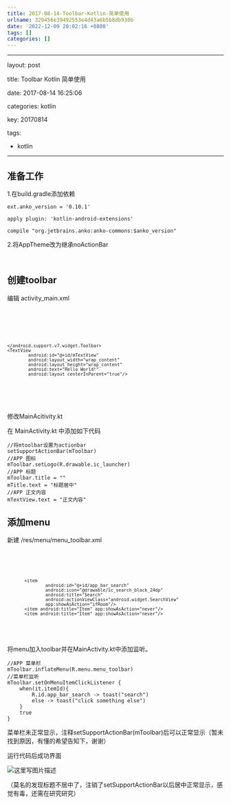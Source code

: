 ```yaml
---
title: 2017-08-14-Toolbar-Kotlin-简单使用
urlname: 320456e39492553e4d43a6b5b8db930b
date: '2022-12-09 20:02:16 +0800'
tags: []
categories: []
---
```


<hr />
<p>layout: post

title: Toolbar Kotlin 简单使用

date: 2017-08-14 16:25:06

categories: kotlin

key: 20170814

tags:</p>

<ul>
<li>kotlin</li>
</ul>
<hr />
<h2>准备工作</h2>
<p>1.在build.gradle添加依赖</p>
<pre><code>ext.anko_version = '0.10.1'
</code></pre>
<pre><code>apply plugin: 'kotlin-android-extensions'
</code></pre>
<pre><code>compile "org.jetbrains.anko:anko-commons:$anko_version"
</code></pre>
<p>2.将AppTheme改为继承noActionBar</p>
<pre><code><style name="AppTheme" parent="Theme.AppCompat.NoActionBar">
        <!-- Customize your theme here. -->
        <item name="colorPrimary">@color/colorPrimary</item>
        <item name="colorPrimaryDark">@color/colorPrimaryDark</item>
        <item name="colorAccent">@color/colorAccent</item>
    </style>
</code></pre>
<h2>创建toolbar</h2>
<p>编辑 activity_main.xml</p>
<pre><code><?xml version="1.0" encoding="utf-8"?>
<RelativeLayout
        xmlns:android="http://schemas.android.com/apk/res/android"
        xmlns:tools="http://schemas.android.com/tools"
        xmlns:app="http://schemas.android.com/apk/res-auto"
        android:layout_width="match_parent"
        android:layout_height="match_parent"
        tools:context="com.zyqzyq.myapplication.MainActivity">
    <android.support.v7.widget.Toolbar
		    android:id="@+id/mToolbar"
            android:layout_width="match_parent"
            android:layout_height="wrap_content"
            android:minHeight="?attr/actionBarSize"
            android:background="@color/colorPrimary"
            app:contentInsetStart="0dp">
        <TextView
                android:id="@+id/mTitle"
                android:layout_width="match_parent"
                android:layout_height="match_parent"
                android:text="标题"
                android:textSize="36sp"
                android:gravity="center"/>

    </android.support.v7.widget.Toolbar>
    <TextView
            android:id="@+id/mTextView"
            android:layout_width="wrap_content"
            android:layout_height="wrap_content"
            android:text="Hello World!"
            android:layout_centerInParent="true"/>

</RelativeLayout>

</code></pre>

<p>修改MainAcitivity.kt

在 MainActivity.kt 中添加如下代码</p>

<pre><code>//将mtoolbar设置为actionbar
setSupportActionBar(mToolbar)
//APP 图标
mToolbar.setLogo(R.drawable.ic_launcher)
//APP 标题
mToolbar.title = ""
mTitle.text = "标题居中"
//APP 正文内容
mTextView.text = "正文内容"
</code></pre>
<h2>添加menu</h2>
<p>新建 /res/menu/menu_toolbar.xml</p>
<pre><code><?xml version="1.0" encoding="utf-8"?>
<menu xmlns:app="http://schemas.android.com/apk/res-auto" xmlns:android="http://schemas.android.com/apk/res/android">

    <item
            android:id="@+id/app_bar_search"
            android:icon="@drawable/ic_search_black_24dp"
            android:title="Search"
            android:actionViewClass="android.widget.SearchView"
            app:showAsAction="ifRoom"/>
    <item android:title="Item" app:showAsAction="never"/>
    <item android:title="Item" app:showAsAction="never"/>

</menu>
</code></pre>
<p>将menu加入toolbar并在MainActivity.kt中添加监听。</p>
<pre><code>//APP 菜单栏
mToolbar.inflateMenu(R.menu.menu_toolbar)
//菜单栏监听
mToolbar.setOnMenuItemClickListener {
    when(it.itemId){
        R.id.app_bar_search -> toast("search")
        else -> toast("click something else")
    }
    true
}
</code></pre>
<p>菜单栏未正常显示，注释setSupportActionBar(mToolbar)后可以正常显示（暂未找到原因，有懂的希望告知下，谢谢）</p>
<p>运行代码后成功界面

<img src="http://img.blog.csdn.net/20170814100716932?watermark/2/text/aHR0cDovL2Jsb2cuY3Nkbi5uZXQvcXFfMzI3ODMzNTM=/font/5a6L5L2T/fontsize/400/fill/I0JBQkFCMA==/dissolve/70/gravity/SouthEast" alt="这里写图片描述" class="align-none" /></p>

<p>（莫名的发现标题不居中了，注销了setSupportActionBar以后居中正常显示，感觉有毒，还需在研究研究）</p>
